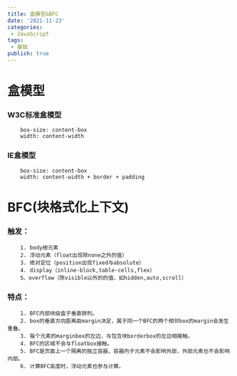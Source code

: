 ```yaml
---
title: 盒模型&BFC
date: '2021-11-23'
categories:
 - JavaScript
tags:
 - 基础
publish: true
---
```

# 盒模型

### W3C标准盒模型
```
    box-size: content-box
    width: content-width
```

### IE盒模型
```
    box-size: content-box
    width: content-width + border + padding
```

# BFC(块格式化上下文)

### 触发：

```
    1. body根元素
    2. 浮动元素（float出现除none之外的值）
    3. 绝对定位（position出现fixed与absolute）
    4. display（inline-block,table-cells,flex）
    5、overflow（除visible以外的的值，如hidden,auto,scroll）
```
### 特点：
```
    1. BFC内部块级盒子垂直排列。
    2. box的垂直方向距离由margin决定，属于同一个BFC的两个相邻box的margin会发生重叠。
    3. 每个元素的marginbox的左边，与包含块borderbox的左边相接触。
    4. BFC的区域不会与floatbox接触。
    5. BFC是页面上一个隔离的独立容器，容器内子元素不会影响外部，外部元素也不会影响内部。
    6. 计算BFC高度时，浮动元素也参与计算。
```